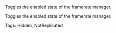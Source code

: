 Toggles the enabled state of the framerate manager.
	
Toggles the enabled state of the framerate manager.

Tags: Hidden, NotReplicated